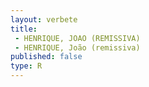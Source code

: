 ```yaml
---
layout: verbete
title:
 - HENRIQUE, JOAO (REMISSIVA)
 - HENRIQUE, João (remissiva)
published: false
type: R
---
```


